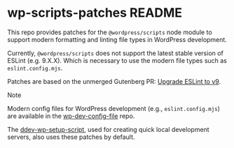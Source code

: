 # wp-scripts-patches README

This repo provides patches for the `@wordpress/scripts` node module to support modern formatting and linting file types in WordPress development.

Currently, `@wordpress/scripts` does not support the latest stable version of ESLint (e.g. 9.X.X). Which is necessary to use the modern file types such as `eslint.config.mjs`.

Patches are based on the unmerged Gutenberg PR: [Upgrade ESLint to v9](https://github.com/WordPress/gutenberg/pull/65648).

> [!NOTE]
> Modern config files for WordPress development (e.g., `eslint.config.mjs`) are available in the [wp-dev-config-file](https://github.com/jacobcassidy/wp-dev-config-files) repo.
>
> The [ddev-wp-setup-script](https://github.com/jacobcassidy/ddev-wp-setup-script), used for creating quick local development servers, also uses these patches by default.
